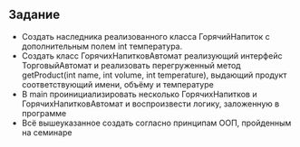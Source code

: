 ## Задание

- Создать наследника реализованного класса ГорячийНапиток с дополнительным полем int температура.
- Создать класс ГорячихНапитковАвтомат реализующий интерфейс ТорговыйАвтомат и реализовать перегруженный метод getProduct(int name, int volume, int temperature), выдающий продукт соответствующий имени, объёму и температуре
- В main проинициализировать несколько ГорячихНапитков и ГорячихНапитковАвтомат и воспроизвести логику, заложенную в программе
- Всё вышеуказанное создать согласно принципам ООП, пройденным на семинаре

